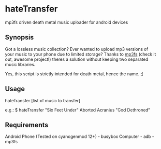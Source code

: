 # hateTransfer
mp3fs driven death metal music uploader for android devices

## Synopsis
Got a lossless music collection? Ever wanted to upload mp3 versions of your music to your phone due to limited storage? Thanks to [mp3fs](https://khenriks.github.io/mp3fs/) (check it out, awesome project!) theres a solution without keeping two separated music libraries.

Yes, this script is strictly intended for death metal, hence the name. ;)

## Usage
hateTransfer [list of music to transfer]

e.g.: $ hateTransfer "Six Feet Under" Aborted Acranius "God Dethroned"

## Requirements
Android Phone (Tested on cyanogenmod 12+)
    - busybox
Computer
    - adb
    - mp3fs

